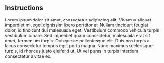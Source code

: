 ## Instructions

Lorem ipsum dolor sit amet, consectetur adipiscing elit. Vivamus aliquet imperdiet mi, eget dignissim libero porttitor at. Nullam tincidunt feugiat dolor, id tincidunt dui malesuada eget. Vestibulum commodo vehicula turpis vestibulum ornare. Sed imperdiet quam consectetur, malesuada erat sit amet, fermentum turpis. Quisque ac pellentesque elit. Duis non turpis a lacus consectetur tempus eget porta magna. Nunc maximus scelerisque turpis, id rhoncus justo eleifend ut. Ut vel purus in turpis interdum consectetur a vitae ex.
